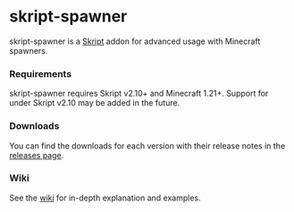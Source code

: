 # skript-spawner

skript-spawner is a [Skript](https://github.com/SkriptLang/Skript) addon for advanced usage with Minecraft spawners.

### Requirements

skript-spawner requires Skript v2.10+ and Minecraft 1.21+. Support for under Skript v2.10 may be added in the future.

### Downloads

You can find the downloads for each version with their release notes in the [releases page](https://github.com/Burbulinis/skript-spawner/releases).

### Wiki

See the [wiki](https://github.com/Burbulinis/skript-spawner/wiki) for in-depth explanation and examples.
